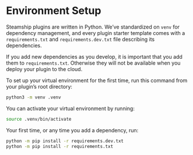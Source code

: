 # Environment Setup

Steamship plugins are written in Python.
We’ve standardized on `venv` for dependency management,
and every plugin starter template comes with a `requirements.txt` and `requirements.dev.txt` file describing
its dependencies.

If you add new dependencies as you develop, it is important that you add them to `requirements.txt`.
Otherwise they will not be available when you deploy your plugin to the cloud.

To set up your virtual environment for the first time, run this command from your plugin’s root directory:

```bash
python3 -m venv .venv
```

You can activate your virtual environment by running:

```bash
source .venv/bin/activate
```

Your first time, or any time you add a dependency, run:

```bash
python -m pip install -r requirements.dev.txt
python -m pip install -r requirements.txt
```
